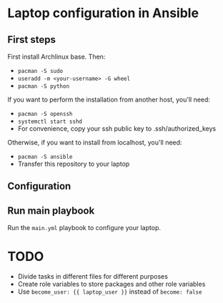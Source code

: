 # Laptop configuration in Ansible

## First steps

First install Archlinux base. Then:

  * `pacman -S sudo`
  * `useradd -m <your-username> -G wheel`
  * `pacman -S python`

If you want to perform the installation from another host, you'll need:

  * `pacman -S openssh`
  * `systemctl start sshd`
  * For convenience, copy your ssh public key to .ssh/authorized_keys

Otherwise, if you want to install from localhost, you'll need:

  * `pacman -S ansible`
  * Transfer this repository to your laptop

## Configuration



## Run main playbook

Run the `main.yml` playbook to configure your laptop.

# TODO

  * Divide tasks in different files for different purposes
  * Create role variables to store packages and other role variables
  * Use `become_user: {{ laptop_user }}` instead of `become: false`
